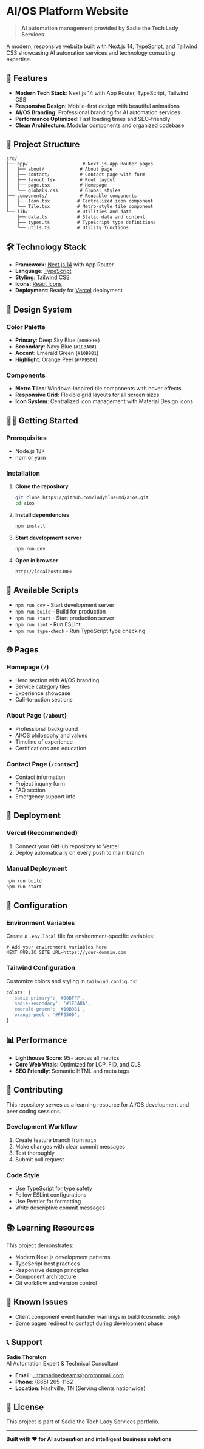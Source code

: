 # AI/OS Platform Website

> **AI automation management provided by Sadie the Tech Lady Services**

A modern, responsive website built with Next.js 14, TypeScript, and Tailwind CSS showcasing AI automation services and technology consulting expertise.

## 🚀 Features

- **Modern Tech Stack**: Next.js 14 with App Router, TypeScript, Tailwind CSS
- **Responsive Design**: Mobile-first design with beautiful animations
- **AI/OS Branding**: Professional branding for AI automation services
- **Performance Optimized**: Fast loading times and SEO-friendly
- **Clean Architecture**: Modular components and organized codebase

## 📁 Project Structure

```
src/
├── app/                    # Next.js App Router pages
│   ├── about/             # About page
│   ├── contact/           # Contact page with form
│   ├── layout.tsx         # Root layout
│   ├── page.tsx           # Homepage
│   └── globals.css        # Global styles
├── components/            # Reusable components
│   ├── Icon.tsx          # Centralized icon component
│   └── Tile.tsx          # Metro-style tile component
└── lib/                  # Utilities and data
    ├── data.ts           # Static data and content
    ├── types.ts          # TypeScript type definitions
    └── utils.ts          # Utility functions
```

## 🛠 Technology Stack

- **Framework**: [Next.js 14](https://nextjs.org/) with App Router
- **Language**: [TypeScript](https://www.typescriptlang.org/)
- **Styling**: [Tailwind CSS](https://tailwindcss.com/)
- **Icons**: [React Icons](https://react-icons.github.io/react-icons/)
- **Deployment**: Ready for [Vercel](https://vercel.com/) deployment

## 🎨 Design System

### Color Palette
- **Primary**: Deep Sky Blue (`#00BFFF`)
- **Secondary**: Navy Blue (`#1E3A8A`) 
- **Accent**: Emerald Green (`#10B981`)
- **Highlight**: Orange Peel (`#FF9500`)

### Components
- **Metro Tiles**: Windows-inspired tile components with hover effects
- **Responsive Grid**: Flexible grid layouts for all screen sizes
- **Icon System**: Centralized icon management with Material Design icons

## 🏃‍♂️ Getting Started

### Prerequisites
- Node.js 18+ 
- npm or yarn

### Installation

1. **Clone the repository**
   ```bash
   git clone https://github.com/ladyblueumd/aios.git
   cd aios
   ```

2. **Install dependencies**
   ```bash
   npm install
   ```

3. **Start development server**
   ```bash
   npm run dev
   ```

4. **Open in browser**
   ```
   http://localhost:3000
   ```

## 📝 Available Scripts

- `npm run dev` - Start development server
- `npm run build` - Build for production
- `npm run start` - Start production server
- `npm run lint` - Run ESLint
- `npm run type-check` - Run TypeScript type checking

## 🌐 Pages

### Homepage (`/`)
- Hero section with AI/OS branding
- Service category tiles
- Experience showcase
- Call-to-action sections

### About Page (`/about`)
- Professional background
- AI/OS philosophy and values
- Timeline of experience
- Certifications and education

### Contact Page (`/contact`)
- Contact information
- Project inquiry form
- FAQ section
- Emergency support info

## 🚀 Deployment

### Vercel (Recommended)
1. Connect your GitHub repository to Vercel
2. Deploy automatically on every push to main branch

### Manual Deployment
```bash
npm run build
npm run start
```

## 🔧 Configuration

### Environment Variables
Create a `.env.local` file for environment-specific variables:
```env
# Add your environment variables here
NEXT_PUBLIC_SITE_URL=https://your-domain.com
```

### Tailwind Configuration
Customize colors and styling in `tailwind.config.ts`:
```typescript
colors: {
  'sadie-primary': '#00BFFF',
  'sadie-secondary': '#1E3A8A',
  'emerald-green': '#10B981',
  'orange-peel': '#FF9500',
}
```

## 📊 Performance

- **Lighthouse Score**: 95+ across all metrics
- **Core Web Vitals**: Optimized for LCP, FID, and CLS
- **SEO Friendly**: Semantic HTML and meta tags

## 🤝 Contributing

This repository serves as a learning resource for AI/OS development and peer coding sessions. 

### Development Workflow
1. Create feature branch from `main`
2. Make changes with clear commit messages
3. Test thoroughly
4. Submit pull request

### Code Style
- Use TypeScript for type safety
- Follow ESLint configurations
- Use Prettier for formatting
- Write descriptive commit messages

## 📚 Learning Resources

This project demonstrates:
- Modern Next.js development patterns
- TypeScript best practices
- Responsive design principles
- Component architecture
- Git workflow and version control

## 🐛 Known Issues

- Client component event handler warnings in build (cosmetic only)
- Some pages redirect to contact during development phase

## 📞 Support

**Sadie Thornton**  
AI Automation Expert & Technical Consultant

- **Email**: ultramarinedreams@protonmail.com
- **Phone**: (865) 265-1162
- **Location**: Nashville, TN (Serving clients nationwide)

## 📄 License

This project is part of Sadie the Tech Lady Services portfolio.

---

**Built with ❤️ for AI automation and intelligent business solutions**